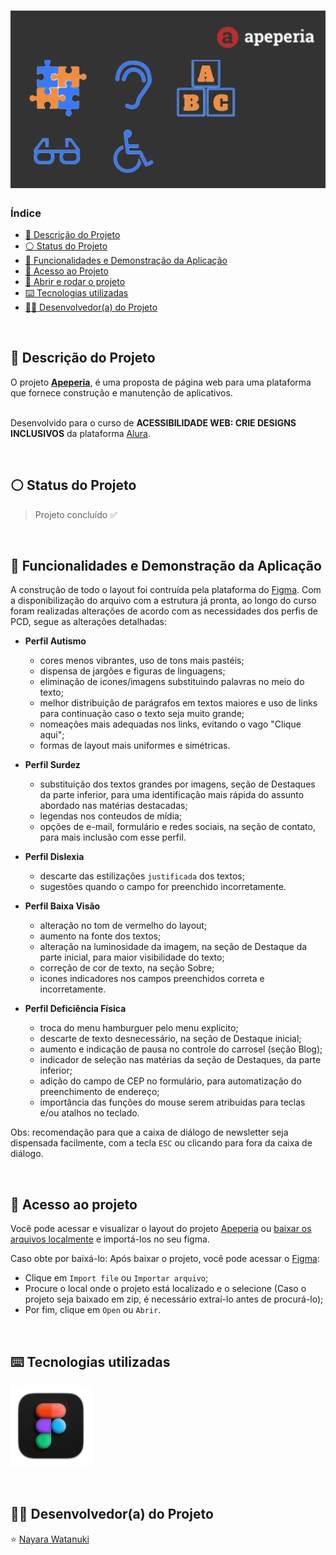 <h1 align="center">
  <img alt="Apeperia" src="https://raw.githubusercontent.com/nayarawatanuki/accessibility__apeperia-figma/main/img/readme/accessibility__cover.png#vitrinedev"/>
</h1>

### Índice

* [:pencil: Descrição do Projeto](#pencil-descrição-do-projeto)
* [:white_circle: Status do Projeto](#white_circle-status-do-projeto)
* [:hammer: Funcionalidades e Demonstração da Aplicação](#hammer-funcionalidades-e-demonstração-da-aplicação)
* [:open_file_folder: Acesso ao Projeto](#open_file_folder-acesso-ao-projeto)
* [:rocket: Abrir e rodar o projeto](#rocket-abrir-e-rodar-o-projeto)
* [:keyboard: Tecnologias utilizadas](#keyboard-tecnologias-utilizadas)
* [:woman_technologist: Desenvolvedor(a) do Projeto](#woman_technologist-desenvolvedora-do-projeto)

</br>

## :pencil: Descrição do Projeto
O projeto **[Apeperia](https://www.figma.com/community/file/1197424445007822183)**, é uma proposta de página web para uma plataforma que fornece construção e manutenção de aplicativos.

</br>Desenvolvido para o curso de **ACESSIBILIDADE WEB: CRIE DESIGNS INCLUSIVOS** da plataforma [Alura](https://www.alura.com.br/).

</br>

## :white_circle: Status do Projeto
> Projeto concluído :white_check_mark:

</br>

## :hammer: Funcionalidades e Demonstração da Aplicação
A construção de todo o layout foi contruída pela plataforma do [Figma](https://www.figma.com/). 
Com a disponibilização do arquivo com a estrutura já pronta, ao longo do curso foram realizadas alterações de acordo
com as necessidades dos perfis de PCD, segue as alterações detalhadas: </br>

- **Perfil Autismo**
  - cores menos vibrantes, uso de tons mais pastéis;
  - dispensa de jargões e figuras de linguagens;
  - eliminação de icones/imagens substituindo palavras no meio do texto;
  - melhor distribuição de parágrafos em textos maiores e uso de links para continuação caso o texto seja muito grande; 
  - nomeações mais adequadas nos links, evitando o vago "Clique aqui";
  - formas de layout mais uniformes e simétricas.
  
- **Perfil Surdez**
  - substituição dos textos grandes por imagens, seção de Destaques da parte inferior, para uma identificação mais rápida do assunto abordado nas matérias destacadas;
  - legendas nos conteudos de mídia;
  - opções de e-mail, formulário e redes sociais, na seção de contato, para mais inclusão com esse perfil.

- **Perfil Dislexia**
  - descarte das estilizações `justificada` dos textos;
  - sugestões quando o campo for preenchido incorretamente.
  
- **Perfil Baixa Visão**
  - alteração no tom de vermelho do layout;
  - aumento na fonte dos textos;
  - alteração na luminosidade da imagem, na seção de Destaque da parte inicial, para maior visibilidade do texto;
  - correção de cor de texto, na seção Sobre;
  - icones indicadores nos campos preenchidos correta e incorretamente.
  
- **Perfil Deficiência Física**
  - troca do menu hamburguer pelo menu explicito;
  - descarte de texto desnecessário, na seção de Destaque inicial;
  - aumento e indicação de pausa no controle do carrosel (seção Blog);
  - indicador de seleção nas matérias da seção de Destaques, da parte inferior;
  - adição do campo de CEP no formulário, para automatização do preenchimento de endereço;
  - importância das funções do mouse serem atribuidas para teclas e/ou atalhos no teclado.
  
Obs: recomendação para que a caixa de diálogo de newsletter seja dispensada facilmente, com a tecla `ESC` ou clicando para fora da caixa de diálogo.

</br>

## :open_file_folder: Acesso ao projeto
Você pode acessar e visualizar o layout do projeto [Apeperia](https://www.figma.com/community/file/1197424445007822183) ou 
[baixar os arquivos localmente](https://github.com/nayarawatanuki/accessibility__apeperia-figma/archive/refs/heads/main.zip) e importá-los no seu figma.

Caso obte por baixá-lo: 
Após baixar o projeto, você pode acessar o [Figma](https://www.figma.com/):
- Clique em `Import file` ou `Importar arquivo`;
- Procure o local onde o projeto está localizado e o selecione (Caso o projeto seja baixado em zip, é necessário extraí-lo antes de procurá-lo);
- Por fim, clique em `Open` ou `Abrir`.

</br>

## :keyboard: Tecnologias utilizadas
![Figma](https://raw.githubusercontent.com/nayarawatanuki/accessibility__apeperia-figma/main/img/readme/figma.png)</br>

</br>

## :woman_technologist: Desenvolvedor(a) do Projeto
:star: [Nayara Watanuki](https://github.com/nayarawatanuki)
